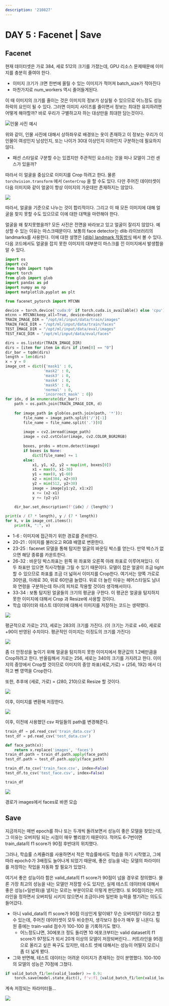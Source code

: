 ```yaml
---
description: '210827'
---
```


# DAY 5 :  Facenet \| Save

## Facenet

현재 데이터셋은 가로 384, 세로 512의 크기를 가졌는데, GPU 리소스 문제때문에 이미지를 충분히 줄여야 한다.

* 이미지 크기가 크면 한번에 올릴 수 있는 이미지가 적어져 batch\_size가 작아진다
* 마찬가지로 num\_workers 역시 줄어들게된다.

이 때 이미지의 크기를 줄이는 것은 이미지의 정보가 상실될 수 있으므로 어느정도 성능 하락의 요인이 될 수 있다. 그러면 이미지 사이즈를 줄이면서 정보는 최대한 유지하려면 어떻게 해야할까? 바로 우리가 구별하고자 하는 대상만을 최대한 담는것이다.

![&#xC778;&#xBB3C; &#xC0AC;&#xC9C4; &#xC608;&#xC2DC;](../../../.gitbook/assets/image%20%281020%29.png)

위와 같이, 인물 사진에 대해서 상하좌우로 배경또는 옷이 존재하고 이 정보는 우리가 이 인물이 여성인지 남성인지, 또는 나이가 30대 이상인지 이하인지 구분하는데 필요하지 않다.

* 패션 스타일로 구분할 수는 있겠지만 주관적인 요소라는 것을 떠나 모델이 그런 센스가 있을까?

따라서 이 얼굴을 중심으로 이미지를 Crop 하려고 한다. 물론 `torchvision.transform` 에서 `CenterCrop` 을 할 수도 있다. 다만 주어진 데이터셋이 다음 이미지와 같이 얼굴이 항상 이미지의 가운데만 존재하지는 않았다.

![](../../../.gitbook/assets/image%20%281016%29.png)

따라서, 얼굴을 기준으로 나누는 것이 합리적이다. 그리고 이 때 모든 이미지에 대해 얼굴을 찾지 못할 수도 있으므로 이에 대한 대책을 마련해야 한다.

얼굴을 왜 찾지못했을까? 모든 사진은 전면을 바라보고 있고 얼굴이 잘리지 않았다. 예상할 수 있는 이유는 마스크때문이다. 보통의 face detector는 dlib 라이브러리의 landmarks를 사용한다. 이에 대한 설명은 [\[dlib\] landmark 작동방식](https://sangmandu.gitbook.io/til/2021/mar/28) 에서 볼 수 있다. 다음 코드에서도 얼굴을 잡지 못한 이미지의 대부분이 마스크를 낀 이미지에서 발생함을 알 수 있다.

```python
import os
import cv2
from tqdm import tqdm
import torch
from glob import glob
import pandas as pd
import numpy as np
import matplotlib.pyplot as plt

from facenet_pytorch import MTCNN

device = torch.device('cuda:0' if torch.cuda.is_available() else 'cpu')
mtcnn = MTCNN(keep_all=True, device=device)
TRAIN_IMAGE_DIR = "/opt/ml/input/data/train/images"
TRAIN_FACE_DIR = "/opt/ml/input/data/train/faces"
TEST_IMAGE_DIR = "/opt/ml/input/data/eval/images"
TEST_FACE_DIR = "/opt/ml/input/data/eval/faces"
```

```python
dirs = os.listdir(TRAIN_IMAGE_DIR)
dirs = [item for item in dirs if item[0] == "0"]
dir_bar = tqdm(dirs)
length = len(dirs)
x = y = 0
image_cnt = dict({'mask1' : 0,
                 'mask2' : 0,
                 'mask3' : 0,
                 'mask4' : 0,
                 'mask5' : 0,
                 'normal' : 0,
                 'incorrect_mask' : 0})
for idx, d in enumerate(dir_bar):
    path = os.path.join(TRAIN_IMAGE_DIR, d)
    
    for image_path in glob(os.path.join(path, '*')):
        file_name = image_path.split('/')[-1]
        file_name = file_name.split('.')[0]
        
        image = cv2.imread(image_path)
        image = cv2.cvtColor(image, cv2.COLOR_BGR2RGB)
    
        boxes, probs = mtcnn.detect(image)
        if boxes is None:
            dict[file_name] += 1
        else:
            x1, y1, x2, y2 = map(int, boxes[0])
            x1 = max(0, x1-30)
            y1 = max(0, y1-60)
            x2 = min(384, x2+30)
            y2 = min(512, y2+30)
            image = image[y1:y2, x1:x2]
            x += (x2-x1) 
            y += (y2-y1) 

    dir_bar.set_description(f'{idx} / {length}')
    
print(x / (7 * length), y / (7 * length))
for k, v in image_cnt.items():
    print(k, ":", v)
```

* 1-6 : 이미지에 접근하기 위한 경로를 준비한다.
* 20-21 : 이미지를 불러오고 RGB 배열로 변환한다.
* 23-25 : facenet 모델을 통해 탐지한 얼굴의 바운딩 박스를 얻는다. 만약 박스가 없으면 해당 종류를 카운트한다.
* 26-32 : 바운딩 박스좌표는 왼쪽 위 좌표와 오른쪽 아래 좌표로 이루어져있다. 이 두 좌표만 있으면 직사각형을 그릴 수 있기 때문이다. 모델이 잡은 얼굴이 조금 tight 할 수 있으므로 좌표를 조금 더 넓혀서 이미지를 Crop한다. 여기서는 양쪽 가로로 30만큼, 아래로 30, 위로 60만큼 늘렸다. 위로 더 늘린 이유는 헤어스타일도 남녀와 연령을 구분하는데 하나의 피처로 작용할 것이라 생각해서이다.
* 33-34 : 보통 탐지된 얼굴들의 크기의 평균을 구한다. 이 평균은 얼굴을 탐지하지 못한 이미지에 대해서 Crop 과 Resize에 사용할 것이다.
* 학습 데이터와 테스트 데이터에 대해서 이미지를 저장하는 코드는 생략했다.

![](../../../.gitbook/assets/image%20%281018%29.png)

평균적으로 가로는 213, 세로는 283의 크기를 가진다. \(이 크기는 가로로 +60, 세로로 +90이 반영된 수치이다. 평균적인 이미지는 이정도의 크기를 가진다\)

![](../../../.gitbook/assets/image%20%281015%29.png)

좀 더 안정성을 높이기 위해 얼굴을 탐지하지 못한 이미지에서 평균값의 1.2배만큼을 Crop하려고 한다. 반올림해서 가로는 256, 세로는 340의 크기를 가지려고 한다. 이미지의 중앙에서 Crop할 것이므로 이미지의 중앙 좌표\(세로,가로\) = \(256, 192\) 에서 더하고 뺀 영역을 Crop한다.

또한, 추후에 \(세로, 가로\) = \(280, 210\)으로 Resize 할 것이다.

![](../../../.gitbook/assets/image%20%281017%29.png)

이후, 이미지를 변환해 저장한다.

![](../../../.gitbook/assets/image%20%281019%29.png)



이후, 이전에 사용했던 csv 파일들의 path를 변경해준다.

```python
train_df = pd.read_csv('train_data.csv')
test_df = pd.read_csv('test_data.csv')

def face_path(x):
    return x.replace('images', 'faces')
train_df.path = train_df.path.apply(face_path)
test_df.path = test_df.path.apply(face_path)

train_df.to_csv('train_face.csv', index=False)
test_df.to_csv('test_face.csv', index=False)

train_df
```

![](../../../.gitbook/assets/image%20%281014%29.png)

경로가 images에서 faces로 바뀐 모습





## Save

지금까지는 매번 epoch를 하나 또는 두개씩 돌려보면서 성능이 좋은 모델을 찾았는데, 그 이유는 오버피팅 되는 시점이 매우 빨리왔기 때문이다. 적어도 6-7번이면 train\_data의 f1 score가 90점 후반대의 위치했다.

그러나, 학습률 스케쥴러를 사용하면서 적은 학습률에서도 학습을 하기 시작했고, 그에 따라 epoch수가 3배정도 늘어나게 되었기 때문에, 좋은 성능을 내는 모델의 파라미터를 저장하는 작업을 자동화 할 필요가 있었다.

여기서 좋은 성능이라 함은 valid\_data의 f1 score가 90점이 넘을 경우로 정의했다. 물론 가장 최고의 성능을 내는 모델만 저장할 수도 있지만, 실제 테스트 데이터에 대해서 좋은 성능\(=일반화\)을 낼지는 모르는 부분이므로 이렇게 판단했다. 또 90점이라는 커트라인을 정하면서 오버피팅 시키지 않으면서 조금이나마 일반화 능력을 챙기려는 의도도 들어갔다.

* 아니 valid\_data의 f1 score가 90점 이상인게 말이돼? 무슨 오버피팅? 이라고 할 수 있는데, 주어진 데이터셋이 모두 비슷한지, 생각보다 점수가 매우 잘 나온다. 팀원 중에는 train-valid 점수가 100-100 을 기록하기도 했다.
  * 어느정도냐면, 30에포크 정도 돌리면 10 에포크부터는 valid dataset의 f1 score가 97정도가 되서 20개 이상의 모델이 저장되버린다... 커트라인을 95점으로 올리고 싶은 욕구도 있지만, 테스트 셋에 대해서는 성능이 어떨지 모르니 좀 더 넓게 봤다.
* 그와 반면해, 테스트 데이터는 어려운 이미지가 존재하는 것이 분명했다. 100-100의 모델의 성능은 70점에 그쳤다.

```python
if valid_batch_f1/len(valid_loader) >= 0.9:
    torch.save(model.state_dict(), f'v:f1_{valid_batch_f1/len(valid_loader):.3f}_t:f1_{train_batch_f1/len(train_loader):.5f}_efficientnet_b4_state_dict.pt')  # 모델 객체의 state_dict 저장
```

계속 저장되는 파라미터들...

![](../../../.gitbook/assets/image%20%281025%29.png)

